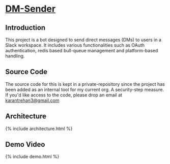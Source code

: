 # [DM-Sender](https://karantrehan3.github.io/dm-sender-public/)

## Introduction

This project is a bot designed to send direct messages (DMs) to users in a Slack workspace. It includes various functionalities such as OAuth authentication, redis based bull-queue management and platform-based handling.

## Source Code

The source code for this is kept in a private-repository since the project has been added as an internal tool for my current org. A security-step measure. If you'd like access to the code, please drop an email at karantrehan3@gmail.com

## Architecture

{% include architecture.html %}

## Demo Video

{% include demo.html %}
